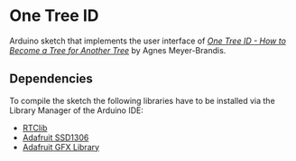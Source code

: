 # One Tree ID
Arduino sketch that implements the user interface of [*One Tree ID - How to Become a Tree for Another Tree*](http://www.blubblubb.net/OneTreeID/index.html) by Agnes Meyer-Brandis.

## Dependencies
To compile the sketch the following libraries have to be installed via the Library Manager of the Arduino IDE:
- [RTClib](https://github.com/adafruit/Adafruit-GFX-Library)
- [Adafruit SSD1306](https://github.com/adafruit/Adafruit_SSD1306)
- [Adafruit GFX Library](https://github.com/adafruit/RTClib)
